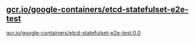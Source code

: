 
[gcr.io/google-containers/etcd-statefulset-e2e-test](https://hub.docker.com/r/anjia0532/google-containers.etcd-statefulset-e2e-test/tags/)
-----


[gcr.io/google-containers/etcd-statefulset-e2e-test:0.0](https://hub.docker.com/r/anjia0532/google-containers.etcd-statefulset-e2e-test/tags/)


